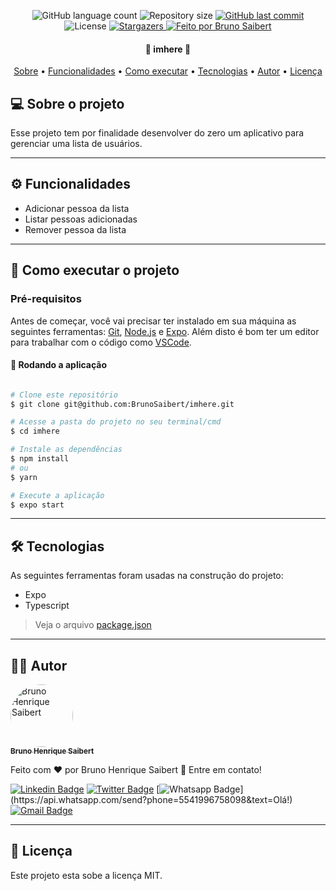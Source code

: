<p align="center">
  <img alt="GitHub language count" src="https://img.shields.io/github/languages/count/BrunoSaibert/imhere?color=%2304D361&style=for-the-badge">

  <img alt="Repository size" src="https://img.shields.io/github/repo-size/BrunoSaibert/imhere?style=for-the-badge" />

  <a href="https://github.com/BrunoSaibert/imhere/commits/main">
    <img alt="GitHub last commit" src="https://img.shields.io/github/last-commit/BrunoSaibert/imhere?style=for-the-badge" />
  </a>

   <img alt="License" src="https://img.shields.io/badge/license-MIT-brightgreen?style=for-the-badge">

   <a href="https://github.com/BrunoSaibert/imhere/stargazers">
    <img alt="Stargazers" src="https://img.shields.io/github/stars/BrunoSaibert/imhere?style=for-the-badge">
  </a>

  <a href="https://brunosaibert.com.br/">
    <img alt="Feito por Bruno Saibert" src="https://img.shields.io/badge/feito%20por-Bruno%20Saibert-%231b9?style=for-the-badge">
  </a>
</p>

<!-- <h1 align="center">
    <img alt="imhere" title="#imhere" src="https://raw.githubusercontent.com/BrunoSaibert/imhere/main/src/assets/icon.png" width="200px" />
</h1> -->

<h4 align="center">
	🚧 imhere 🚧
</h4>

<p align="center">
  <a href="#--sobre-o-projeto">Sobre</a> •
  <a href="#-%EF%B8%8F-funcionalidades">Funcionalidades</a> •
  <a href="#--como-executar-o-projeto">Como executar</a> •
  <a href="#--tecnologias">Tecnologias</a> •
  <a href="#--autor">Autor</a> •
  <a href="#--licença">Licença</a>
</p>

<!-- ![](https://raw.githubusercontent.com/BrunoSaibert/imhere/main/src/assets/cover.jpg) -->

## [](https://github.com/BrunoSaibert/imhere#--sobre-o-projeto) 💻 Sobre o projeto

Esse projeto tem por finalidade desenvolver do zero um aplicativo para gerenciar uma lista de usuários.

---

## [](https://github.com/BrunoSaibert/imhere#-%EF%B8%8F-funcionalidades) ⚙️ Funcionalidades

- Adicionar pessoa da lista
- Listar pessoas adicionadas
- Remover pessoa da lista

---

## [](https://github.com/BrunoSaibert/imhere#--como-executar-o-projeto) 🚀 Como executar o projeto

### Pré-requisitos

Antes de começar, você vai precisar ter instalado em sua máquina as seguintes ferramentas:
[Git](https://git-scm.com), [Node.js](https://nodejs.org/en/) e [Expo](https://docs.expo.dev/).
Além disto é bom ter um editor para trabalhar com o código como [VSCode](https://code.visualstudio.com/).

#### 🧭 Rodando a aplicação

```bash

# Clone este repositório
$ git clone git@github.com:BrunoSaibert/imhere.git

# Acesse a pasta do projeto no seu terminal/cmd
$ cd imhere

# Instale as dependências
$ npm install
# ou
$ yarn

# Execute a aplicação
$ expo start

```

---

## [](https://github.com/BrunoSaibert/imhere#--tecnologias) 🛠 Tecnologias

As seguintes ferramentas foram usadas na construção do projeto:

- Expo
- Typescript

> Veja o arquivo [package.json](https://github.com/BrunoSaibert/imhere/blob/main/web/package.json)

---

## [](https://github.com/BrunoSaibert/imhere#--autor) 👨‍🚀 Autor

<a href="https://brunosaibert.com.br/">
 <img style="border-radius: 50%;" src="https://avatars2.githubusercontent.com/u/40339324?s=460&u=4f5a7b83aa4e018b4eccbeaa1f6a6b8b04e0e4b7&v=4" width="100px;" alt="Bruno Henrique Saibert"/>
 <br />
 <sub><b>Bruno Henrique Saibert</b></sub></a>
 <br />

Feito com ❤️ por Bruno Henrique Saibert 👋 Entre em contato!

[![Linkedin Badge](https://img.shields.io/badge/-LinkedIn-blue?style=for-the-badge&logo=Linkedin&logoColor=white&link=https://www.linkedin.com/in/brunohenriquesaibert/)](https://www.linkedin.com/in/brunohenriquesaibert/)
[![Twitter Badge](https://img.shields.io/badge/-Twitter-1ca0f1?style=for-the-badge&labelColor=1ca0f1&logo=twitter&logoColor=white&link=https://twitter.com/bh_saibert)](https://twitter.com/bh_saibert)
[![Whatsapp Badge](https://img.shields.io/badge/-Whatsapp-4CA143?style=for-the-badge&labelColor=4CA143&logo=whatsapp&logoColor=white&link=https://api.whatsapp.com/send?phone=5541996758098&text=Olá!)](https://api.whatsapp.com/send?phone=5541996758098&text=Olá!)
[![Gmail Badge](https://img.shields.io/badge/-Gmail-c14438?style=for-the-badge&logo=Gmail&logoColor=white&link=mailto:brunosaibert@gmail.com)](mailto:brunosaibert@gmail.com)

---

## [](https://github.com/BrunoSaibert/imhere#--licença) 📝 Licença

Este projeto esta sobe a licença MIT.
